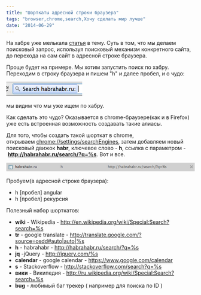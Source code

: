 ```yaml
---
title: "Шорткаты адресной строки браузера"
tags: "browser,chrome,search,Хочу сделать мир лучше"
date: "2014-06-29"
---
```


На хабре уже мелькала [статья](http://habrahabr.ru/post/218051/ "habrahabr.ru") в тему. Суть в том, что мы делаем поисковый запрос, используя поисковый механизм конкретного сайта, до перехода на сам сайт в адресной строке браузера.

Проще будет на примере. Мы хотим запустить поиск по хабру. Переходим в строку браузера и пишем "h" и далее пробел, и о чудо:

![](images/p9vHyY3QpQ8gRopPMcIUJOMAI1J5a-WLvEexSauTUh8.png "chrome habr search")

мы видим что мы уже ищем по хабру.

Как сделать это чудо? Оказывается в chrome-браузере(как и в Firefox) уже есть встроенная возможность создавать такие алиасы.

Для того, чтобы создать такой шорткат в chrome, открываем [chrome://settings/searchEngines](http://chrome//settings/searchEngines), затем добавляем новый поисковый движок **habr**, ключевое слово - **h**, ссылка с параметром -  **http://habrahabr.ru/search/?q=%s**. Вот и все.

![](images/FJDD1XjLih8ThacK3d-8VBwOgAsqNYdwN5morWwOqvA1.png "habr search")

Пробуем(в адресной строке браузера):

- h \[пробел\] angular
- h \[пробел\] рекурсия

Полезный набор шорткатов:

- **wiki** - Wikipedia - http://en.wikipedia.org/wiki/Special:Search?search=%s
- **tr** - google translate - http://translate.google.com/?source=osdd#auto|auto|%s
- **h** - habrahabr - http://habrahabr.ru/search/?q=%s
- **jq** -jQuery - http://jquery.com/%s
- **calendar** - google calendar - https://www.google.com/calendar
- **s** - Stackoverflow - http://stackoverflow.com/search?q=%s
- **вики** - Википедия - http://ru.wikipedia.org/wiki/Special:Search?search=%s
- **bug** - любимый баг трекер ( например для поиска по ID )
